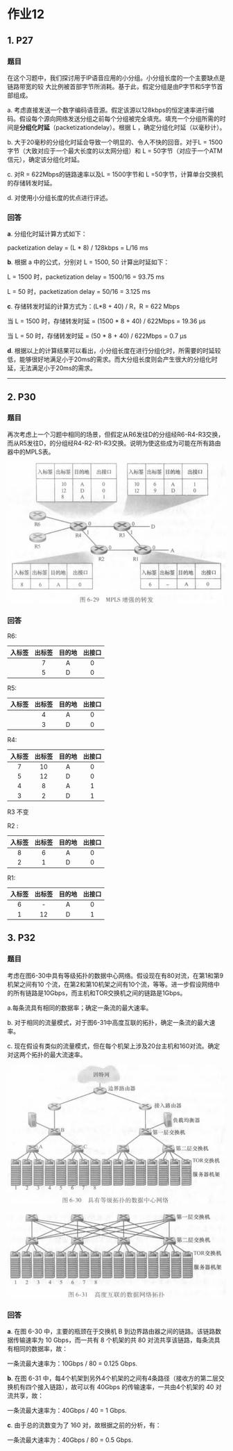 # 作业12

## 1. P27

### 题目

在这个习题中，我们探讨用于IP语音应用的小分组。小分组长度的一个主要缺点是链路带宽的较 大比例被首部字节所消耗。基于此，假定分组是由P字节和5字节首部组成。 

a. 考虑直接发送一个数字编码语音源。假定该源以128kbps的恒定速率进行编码。假设每个源向网络发送分组之前每个分组被完全填充。填充一个分组所需的时间是**分组化时延**（packetizationdelay）。根据 L ，确定分组化时延（以毫秒计）。

b. 大于20毫秒的分组化时延会导致一个明显的、令人不快的回音。对于L = 1500字节（大致对应于一个最大长度的以太网分组）和 L = 50字节（对应于一个ATM信元），确定该分组化时延。 

c. 对R = 622Mbps的链路速率以及L = 1500字节和 L =50字节，计算单台交换机的存储转发时延。

d. 对使用小分组长度的优点进行评述。 

### 回答

**a**. 分组化时延计算方式如下：

packetization delay = (L * 8) / 128kbps = L/16 ms

**b**. 根据 a 中的公式，分别对 L = 1500, 50 计算出时延如下：

L = 1500 时，packetization delay = 1500/16 = 93.75 ms

L = 50 时，packetization delay = 50/16 = 3.125 ms

**c**. 存储转发时延的计算方式为：(L*8 + 40) / R，R = 622 Mbps

当 L = 1500 时，存储转发时延 = (1500 * 8 + 40) / 622Mbps = 19.36 μs

当 L = 50 时，存储转发时延 = (50 * 8 + 40) / 622Mbps = 0.7 μs

**d**. 根据以上的计算结果可以看出，小分组长度在进行分组化时，所需要的时延较低，能够很好地满足小于20ms的需求。而大分组长度则会产生很大的分组化时延，无法满足小于20ms的需求。

---------------------

## 2. P30

### 题目

再次考虑上一个习题中相同的场景，但假定从R6发往D的分组经R6-R4-R3交换，而从R5发往D，的分组经R4-R2-R1-R3交换。说明为使这些成为可能在所有路由器中的MPLS表。 

![P30](hw12.assets/P30.png)

### 回答

R6:

| 入标签 | 出标签 | 目的地 | 出接口 |
| :----: | :----: | :----: | :----: |
|        |   7    |   A    |   0    |
|        |   5    |   D    |   0    |

R5:

| 入标签 | 出标签 | 目的地 | 出接口 |
| :----: | :----: | :----: | :----: |
|        |   4    |   A    |   0    |
|        |   3    |   D    |   0    |

R4:

| 入标签 | 出标签 | 目的地 | 出接口 |
| :----: | :----: | :----: | :----: |
|   7    |   10   |   A    |   0    |
|   5    |   12   |   D    |   0    |
|   4    |   8    |   A    |   1    |
|   3    |   2    |   D    |   1    |

R3 不变

R2 :

| 入标签 | 出标签 | 目的地 | 出接口 |
| :----: | :----: | :----: | :----: |
|   8    |   6    |   A    |   0    |
|   2    |   1    |   D    |   0    |

R1:

| 入标签 | 出标签 | 目的地 | 出接口 |
| :----: | :----: | :----: | :----: |
|   6    |   -    |   A    |   0    |
|   1    |   12   |   D    |   1    |



## 3. P32

### 题目

考虑在图6-30中具有等级拓扑的数据中心网络。假设现在有80对流，在第1和第9机架之间有10 个流，在第2和第10机架之间有10个流，等等。进一步假设网络中的所有链路是10Gbps，而主机和TOR交换机之间的链路是1Gbps。 

a.每条流具有相同的数据率；确定一条流的最大速率。

b. 对于相同的流量模式，对于图6-31中高度互联的拓扑，确定一条流的最大速率。

c. 现在假设有类似的流量模式，但在每个机架上涉及20台主机和160对流。确定对这两个拓扑的最大流速率。 

![P32_1](hw12.assets/P32_1.png)

![P32_2](hw12.assets/P32_2.png)

### 回答

**a**. 在图 6-30 中，主要的瓶颈在于交换机 B 到边界路由器之间的链路。该链路数据传输速率为 10 Gbps，而一共有 8 个机架的共 80 对流共享该链路，每条流具有相同的数据率，故：

一条流最大速率为：10Gbps / 80 = 0.125 Gbps.

**b**. 在图 6-31 中，每4个机架到另外4个机架的之间有4条路径（接收方的第二层交换机有四个接入链路），故可以有 40Gbps 的传输速率，一共由4个机架的 40 对流共享，故：

一条流最大速率为：40Gbps / 40 = 1 Gbps.

**c**. 由于总的流数变为了 160 对，故根据之前的分析，有：

一条流最大速率为：40Gbps / 80 = 0.5 Gbps.

